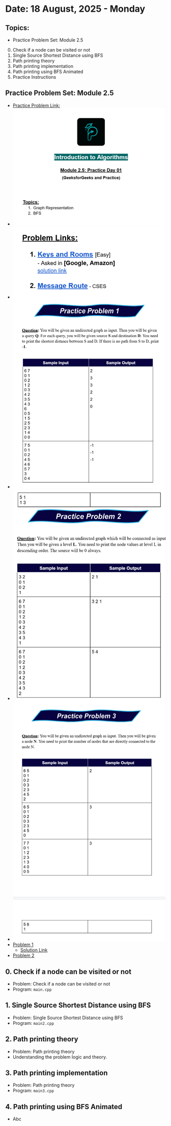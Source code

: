 # Date: 18 August, 2025 - Monday

## Topics:
- Practice Problem Set: Module 2.5
0. Check if a node can be visited or not
1. Single Source Shortest Distance using BFS
2. Path printing theory
3. Path printing implementation
4. Path printing using BFS Animated
5. Practice Instructions

## Practice Problem Set: Module 2.5
- [Practice Problem Link:](https://docs.google.com/document/d/1PyDLefzBJ0s9ob5MxfFxUcTM5RB1UaQF/edit?usp=sharing&ouid=110071013354717279052&rtpof=true&sd=true)
- <img src="./images/practice_problem.png" width="500">
- <img src="./images/practice_problem2.png" width="500">
- <img src="./images/practice_problem3.png" width="500">
- <img src="./images/practice_problem4.png" width="500">
- <img src="./images/practice_problem5.png" width="500">
- [Problem 1](https://leetcode.com/problems/keys-and-rooms/description/)
    - [Solution Link](https://leetcode.com/problems/keys-and-rooms/solutions/7080245/simple-bfs-beginner-friendly-beats-100-b-lvt4/)
- [Problem 2](https://cses.fi/problemset/task/1667)

## 0. Check if a node can be visited or not
- Problem: Check if a node can be visited or not
- Program: `main.cpp`

## 1. Single Source Shortest Distance using BFS
- Problem: Single Source Shortest Distance using BFS
- Program: `main2.cpp`

## 2. Path printing theory
- Problem: Path printing theory
- Understanding the problem logic and theory.

## 3. Path printing implementation
- Problem: Path printing theory
- Program: `main3.cpp`

## 4. Path printing using BFS Animated
- Abc